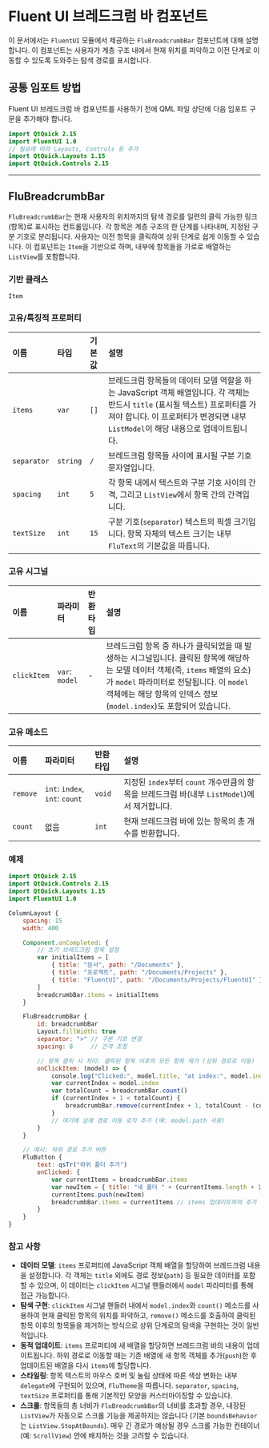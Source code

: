 # Fluent UI 브레드크럼 바 컴포넌트

이 문서에서는 `FluentUI` 모듈에서 제공하는 `FluBreadcrumbBar` 컴포넌트에 대해 설명합니다. 이 컴포넌트는 사용자가 계층 구조 내에서 현재 위치를 파악하고 이전 단계로 이동할 수 있도록 도와주는 탐색 경로를 표시합니다.

## 공통 임포트 방법

Fluent UI 브레드크럼 바 컴포넌트를 사용하기 전에 QML 파일 상단에 다음 임포트 구문을 추가해야 합니다.

```qml
import QtQuick 2.15
import FluentUI 1.0
// 필요에 따라 Layouts, Controls 등 추가
import QtQuick.Layouts 1.15 
import QtQuick.Controls 2.15
```

---

## FluBreadcrumbBar

`FluBreadcrumbBar`는 현재 사용자의 위치까지의 탐색 경로를 일련의 클릭 가능한 링크(항목)로 표시하는 컨트롤입니다. 각 항목은 계층 구조의 한 단계를 나타내며, 지정된 구분 기호로 분리됩니다. 사용자는 이전 항목을 클릭하여 상위 단계로 쉽게 이동할 수 있습니다. 이 컴포넌트는 `Item`을 기반으로 하며, 내부에 항목들을 가로로 배열하는 `ListView`를 포함합니다.

### 기반 클래스

`Item`

### 고유/특징적 프로퍼티

| 이름        | 타입        | 기본값   | 설명                                                                                                                                |
| :---------- | :---------- | :------- | :---------------------------------------------------------------------------------------------------------------------------------- |
| `items`     | `var`       | `[]`     | 브레드크럼 항목들의 데이터 모델 역할을 하는 JavaScript 객체 배열입니다. 각 객체는 반드시 `title` (표시될 텍스트) 프로퍼티를 가져야 합니다. 이 프로퍼티가 변경되면 내부 `ListModel`이 해당 내용으로 업데이트됩니다. |
| `separator` | `string`    | `/`      | 브레드크럼 항목들 사이에 표시될 구분 기호 문자열입니다.                                                                                |
| `spacing`   | `int`       | `5`      | 각 항목 내에서 텍스트와 구분 기호 사이의 간격, 그리고 `ListView`에서 항목 간의 간격입니다.                                                         |
| `textSize`  | `int`       | `15`     | 구분 기호(`separator`) 텍스트의 픽셀 크기입니다. 항목 자체의 텍스트 크기는 내부 `FluText`의 기본값을 따릅니다.                                        |

### 고유 시그널

| 이름        | 파라미터         | 반환타입 | 설명                                                                                                                                                                 |
| :---------- | :--------------- | :------- | :--------------------------------------------------------------------------------------------------------------------------------------------------------------------- |
| `clickItem` | `var`: `model` | -        | 브레드크럼 항목 중 하나가 클릭되었을 때 발생하는 시그널입니다. 클릭된 항목에 해당하는 모델 데이터 객체(즉, `items` 배열의 요소)가 `model` 파라미터로 전달됩니다. 이 `model` 객체에는 해당 항목의 인덱스 정보(`model.index`)도 포함되어 있습니다. | 

### 고유 메소드

| 이름     | 파라미터                 | 반환타입 | 설명                                                                            |
| :------- | :----------------------- | :------- | :------------------------------------------------------------------------------ |
| `remove` | `int`: `index`, `int`: `count` | `void`   | 지정된 `index`부터 `count` 개수만큼의 항목을 브레드크럼 바(내부 `ListModel`)에서 제거합니다. |
| `count`  | 없음                     | `int`    | 현재 브레드크럼 바에 있는 항목의 총 개수를 반환합니다.                                       |

### 예제

```qml
import QtQuick 2.15
import QtQuick.Controls 2.15
import QtQuick.Layouts 1.15
import FluentUI 1.0

ColumnLayout {
    spacing: 15
    width: 400

    Component.onCompleted: {
        // 초기 브레드크럼 항목 설정
        var initialItems = [
            { title: "문서", path: "/Documents" },
            { title: "프로젝트", path: "/Documents/Projects" },
            { title: "FluentUI", path: "/Documents/Projects/FluentUI" }
        ]
        breadcrumbBar.items = initialItems
    }

    FluBreadcrumbBar {
        id: breadcrumbBar
        Layout.fillWidth: true
        separator: ">" // 구분 기호 변경
        spacing: 8     // 간격 조정

        // 항목 클릭 시 처리: 클릭된 항목 이후의 모든 항목 제거 (상위 경로로 이동)
        onClickItem: (model) => {
            console.log("Clicked:", model.title, "at index:", model.index, "path:", model.path)
            var currentIndex = model.index
            var totalCount = breadcrumbBar.count()
            if (currentIndex + 1 < totalCount) {
                breadcrumbBar.remove(currentIndex + 1, totalCount - (currentIndex + 1))
            }
            // 여기에 실제 경로 이동 로직 추가 (예: model.path 사용)
        }
    }

    // 예시: 하위 경로 추가 버튼
    FluButton {
        text: qsTr("하위 폴더 추가")
        onClicked: {
            var currentItems = breadcrumbBar.items
            var newItem = { title: "새 폴더 " + (currentItems.length + 1), path: breadcrumbBar.items[currentItems.length-1].path + "/NewFolder"}
            currentItems.push(newItem)
            breadcrumbBar.items = currentItems // items 업데이트하여 추가
        }
    }
}
```

### 참고 사항

*   **데이터 모델**: `items` 프로퍼티에 JavaScript 객체 배열을 할당하여 브레드크럼 내용을 설정합니다. 각 객체는 `title` 외에도 경로 정보(`path`) 등 필요한 데이터를 포함할 수 있으며, 이 데이터는 `clickItem` 시그널 핸들러에서 `model` 파라미터를 통해 접근 가능합니다.
*   **탐색 구현**: `clickItem` 시그널 핸들러 내에서 `model.index`와 `count()` 메소드를 사용하여 현재 클릭된 항목의 위치를 파악하고, `remove()` 메소드를 호출하여 클릭된 항목 이후의 항목들을 제거하는 방식으로 상위 단계로의 탐색을 구현하는 것이 일반적입니다.
*   **동적 업데이트**: `items` 프로퍼티에 새 배열을 할당하면 브레드크럼 바의 내용이 업데이트됩니다. 하위 경로로 이동할 때는 기존 배열에 새 항목 객체를 추가(`push`)한 후 업데이트된 배열을 다시 `items`에 할당합니다.
*   **스타일링**: 항목 텍스트의 마우스 호버 및 눌림 상태에 따른 색상 변화는 내부 `delegate`에 구현되어 있으며, `FluTheme`을 따릅니다. `separator`, `spacing`, `textSize` 프로퍼티를 통해 기본적인 모양을 커스터마이징할 수 있습니다.
*   **스크롤**: 항목들의 총 너비가 `FluBreadcrumbBar`의 너비를 초과할 경우, 내장된 `ListView`가 자동으로 스크롤 기능을 제공하지는 않습니다 (기본 `boundsBehavior`는 `ListView.StopAtBounds`). 매우 긴 경로가 예상될 경우 스크롤 가능한 컨테이너(예: `ScrollView`) 안에 배치하는 것을 고려할 수 있습니다. 
